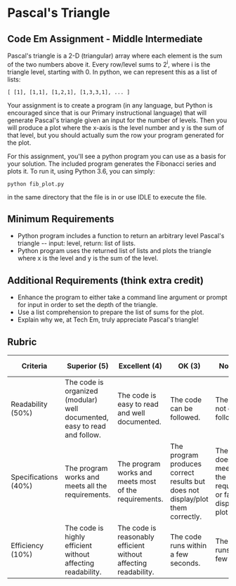 # Pascal's Triangle
## Code Em Assignment - Middle Intermediate

Pascal's triangle is a 2-D (triangular) array where each element is the sum of the two numbers above it. Every row/level sums to 2<sup>i</sup>, where i is the triangle level, starting with 0. In python, we can represent this as a list of lists:

`` [ [1], [1,1], [1,2,1], [1,3,3,1], ... ] ``

Your assignment is to create a program (in any language, but Python is encouraged since that is our Primary instructional language) that will generate Pascal's triangle given an input for the number of levels. Then you will produce a plot where the x-axis is the level number and y is the sum of that level, but you should actually sum the row your program generated for the plot.

For this assignment, you'll see a python program you can use as a basis for your solution. The included program generates the Fibonacci series and plots it. To run it, using Python 3.6, you can simply:

``python fib_plot.py``

in the same directory that the file is in or use IDLE to execute the file.

## Minimum Requirements

* Python program includes a function to return an arbitrary level Pascal's triangle -- input: level, return: list of lists.
* Python program uses the returned list of lists and plots the triangle where x is the level and y is the sum of the level.

## Additional Requirements (think extra credit)

* Enhance the program to either take a command line argument or prompt for input in order to set the depth of the triangle.
* Use a list comprehension to prepare the list of sums for the plot.
* Explain why we, at Tech Em, truly appreciate Pascal's triangle!

## Rubric

| Criteria | Superior (5) | Excellent (4) | OK (3) | Not OK (2) | Unsatisfactory (1) | Grade/Comments |
| --- | --- | --- | --- | --- | --- | --- |
| Readability (50%) | The code is organized (modular) well documented, easy to read and follow. | The code is easy to read and well documented. | The code can be followed. | The code is not easily followed. | The code is a mess. |  |
| Specifications (40%) | The program works and meets all the requirements. | The program works and meets most of the requirements. | The program produces correct results but does not display/plot them correctly. | The program does not meet most of the requirements or fails to display or plot any. | Program does not work at all. |  |
| Efficiency (10%) | The code is highly efficient without affecting readability. | The code is reasonably efficient without affecting readability. | The code runs within a few seconds. | The code runs within a few minutes. | The code takes over an hour to run (or doesn't run at all). | |

